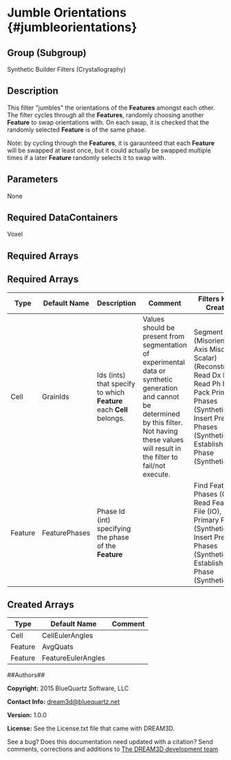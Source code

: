 Jumble Orientations {#jumbleorientations}
======

## Group (Subgroup) ##
Synthetic Builder Filters (Crystallography)

## Description ##
This filter "jumbles" the orientations of the **Features** amongst each other.  The filter cycles through all the **Features**, randomly choosing another **Feature** to swap orientations with.  On each swap, it is checked that the randomly selected **Feature** is of the same phase.

Note: by cycling through the **Features**, it is garaunteed that each **Feature** will be swapped at least once, but it could actually be swapped multiple times if a later **Feature** randomly selects it to swap with.


## Parameters ##
None

## Required DataContainers ##
Voxel

## Required Arrays ##

## Required Arrays ##

| Type | Default Name | Description | Comment | Filters Known to Create Data |
|------|--------------|-------------|---------|-----|
| Cell | GrainIds | Ids (ints) that specify to which **Feature** each **Cell** belongs. | Values should be present from segmentation of experimental data or synthetic generation and cannot be determined by this filter. Not having these values will result in the filter to fail/not execute. | Segment Features (Misorientation, C-Axis Misorientation, Scalar) (Reconstruction), Read Dx File (IO), Read Ph File (IO), Pack Primary Phases (SyntheticBuilding), Insert Precipitate Phases (SyntheticBuilding), Establish Matrix Phase (SyntheticBuilding) |
| Feature | FeaturePhases | Phase Id (int) specifying the phase of the **Feature**| | Find Feature Phases (Generic), Read Feature Info File (IO), Pack Primary Phases (SyntheticBuilding), Insert Precipitate Phases (SyntheticBuilding), Establish Matrix Phase (SyntheticBuilding) |

## Created Arrays ##

| Type | Default Name | Comment |
|------|--------------|---------|
| Cell | CellEulerAngles |  |
| Feature | AvgQuats |  |
| Feature | FeatureEulerAngles |  |

##Authors##

**Copyright:** 2015 BlueQuartz Software, LLC

**Contact Info:** dream3d@bluequartz.net

**Version:** 1.0.0

**License:**  See the License.txt file that came with DREAM3D.


See a bug? Does this documentation need updated with a citation? Send comments, corrections and additions to [The DREAM3D development team](mailto:dream3d@bluequartz.net?subject=Documentation%20Correction)

